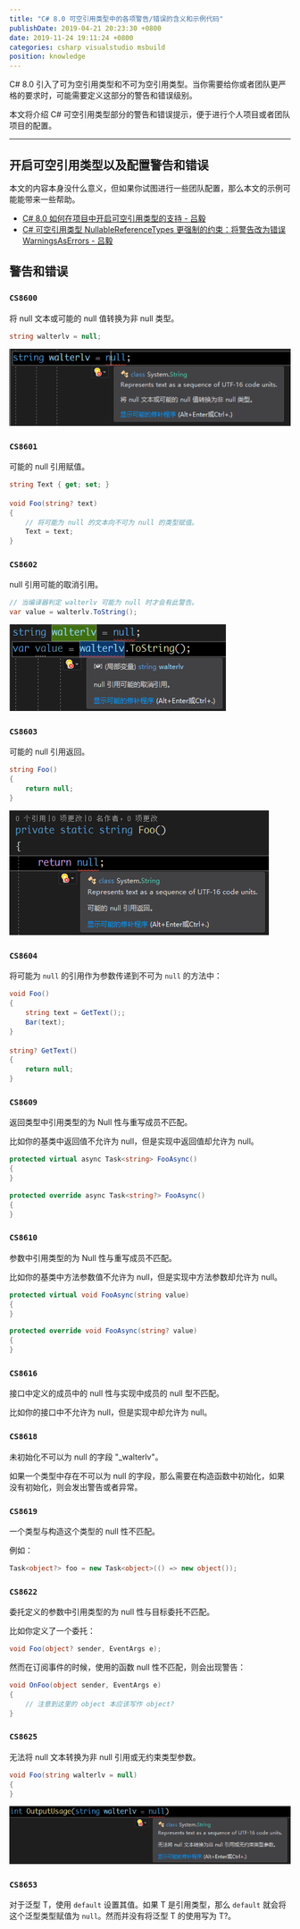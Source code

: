 ```yaml
---
title: "C# 8.0 可空引用类型中的各项警告/错误的含义和示例代码"
publishDate: 2019-04-21 20:23:30 +0800
date: 2019-11-24 19:11:24 +0800
categories: csharp visualstudio msbuild
position: knowledge
---
```


C# 8.0 引入了可为空引用类型和不可为空引用类型。当你需要给你或者团队更严格的要求时，可能需要定义这部分的警告和错误级别。

本文将介绍 C# 可空引用类型部分的警告和错误提示，便于进行个人项目或者团队项目的配置。

---

<div id="toc"></div>

## 开启可空引用类型以及配置警告和错误

本文的内容本身没什么意义，但如果你试图进行一些团队配置，那么本文的示例可能能带来一些帮助。

- [C# 8.0 如何在项目中开启可空引用类型的支持 - 吕毅](/post/how-to-enable-nullable-reference-types)
- [C# 可空引用类型 NullableReferenceTypes 更强制的约束：将警告改为错误 WarningsAsErrors - 吕毅](/post/warning-as-errors-for-csharp-nullable-reference-types)

## 警告和错误

### `CS8600`

将 null 文本或可能的 null 值转换为非 null 类型。

```csharp
string walterlv = null;
```

![CS8600](/static/posts/2019-04-21-20-07-16.png)

### `CS8601`

可能的 null 引用赋值。

```csharp
string Text { get; set; }

void Foo(string? text)
{
    // 将可能为 null 的文本向不可为 null 的类型赋值。
    Text = text;
}
```

### `CS8602`

null 引用可能的取消引用。

```csharp
// 当编译器判定 walterlv 可能为 null 时才会有此警告。
var value = walterlv.ToString();
```

![CS8602](/static/posts/2019-04-21-20-08-52.png)

### `CS8603`

可能的 null 引用返回。

```csharp
string Foo()
{
    return null;
}
```

![CS8603](/static/posts/2019-04-21-20-12-35.png)

### `CS8604`

将可能为 `null` 的引用作为参数传递到不可为 `null` 的方法中：

```csharp
void Foo()
{
    string text = GetText();;
    Bar(text);
}

string? GetText()
{
    return null;
}
```

### `CS8609`

返回类型中引用类型的为 Null 性与重写成员不匹配。

比如你的基类中返回值不允许为 null，但是实现中返回值却允许为 null。

```csharp
protected virtual async Task<string> FooAsync()
{
}
```

```csharp
protected override async Task<string?> FooAsync()
{
}
```

### `CS8610`

参数中引用类型的为 Null 性与重写成员不匹配。

比如你的基类中方法参数值不允许为 null，但是实现中方法参数却允许为 null。

```csharp
protected virtual void FooAsync(string value)
{
}
```

```csharp
protected override void FooAsync(string? value)
{
}
```

### `CS8616`

接口中定义的成员中的 null 性与实现中成员的 null 型不匹配。

比如你的接口中不允许为 null，但是实现中却允许为 null。

### `CS8618`

未初始化不可以为 null 的字段 "_walterlv"。

如果一个类型中存在不可以为 null 的字段，那么需要在构造函数中初始化，如果没有初始化，则会发出警告或者异常。

### `CS8619`

一个类型与构造这个类型的 null 性不匹配。

例如：

```csharp
Task<object?> foo = new Task<object>(() => new object());
```

### `CS8622`

委托定义的参数中引用类型的为 null 性与目标委托不匹配。

比如你定义了一个委托：

```csharp
void Foo(object? sender, EventArgs e);
```

然而在订阅事件的时候，使用的函数 null 性不匹配，则会出现警告：

```csharp
void OnFoo(object sender, EventArgs e)
{
    // 注意到这里的 object 本应该写作 object?
}
```

### `CS8625`

无法将 null 文本转换为非 null 引用或无约束类型参数。

```csharp
void Foo(string walterlv = null)
{
}
```

![CS8625](/static/posts/2019-04-21-20-10-39.png)

### `CS8653`

对于泛型 T，使用 `default` 设置其值。如果 T 是引用类型，那么 `default` 就会将这个泛型类型赋值为 `null`。然而并没有将泛型 T 的使用写为 T?。
